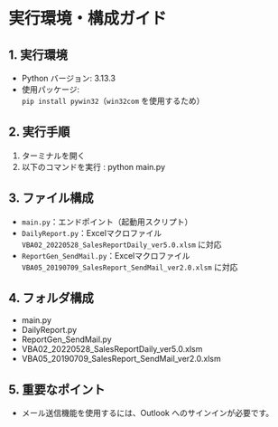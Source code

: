 # 実行環境・構成ガイド

## 1. 実行環境

- Python バージョン: 3.13.3  
- 使用パッケージ:  
  `pip install pywin32`（`win32com` を使用するため）

## 2. 実行手順

1. ターミナルを開く  
2. 以下のコマンドを実行 : python main.py

## 3. ファイル構成

- `main.py`：エンドポイント（起動用スクリプト）  
- `DailyReport.py`：Excelマクロファイル `VBA02_20220528_SalesReportDaily_ver5.0.xlsm` に対応  
- `ReportGen_SendMail.py`：Excelマクロファイル `VBA05_20190709_SalesReport_SendMail_ver2.0.xlsm` に対応  

## 4. フォルダ構成

- main.py  
- DailyReport.py  
- ReportGen_SendMail.py  
- VBA02_20220528_SalesReportDaily_ver5.0.xlsm  
- VBA05_20190709_SalesReport_SendMail_ver2.0.xlsm  

## 5. 重要なポイント

- メール送信機能を使用するには、Outlook へのサインインが必要です。
